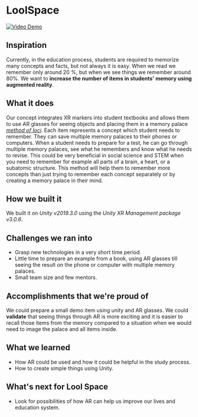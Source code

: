 # LoolSpace

[![Video Demo](https://img.youtube.com/vi/nJZ_yA2eDYE/maxresdefault.jpg)](https://www.youtube.com/watch?v=nJZ_yA2eDYE)

## Inspiration

Currently, in the education process, students are required to memorize many concepts and facts, but not always it is easy. When we read we remember only around 20 %, but when we see things we remember around 80%. We want to **increase the number of items in students' memory using augmented reality**. 

## What it does

Our concept integrates XR markers into student textbooks and allows them to use AR glasses for seeing objects and placing them in a memory palace [_method of loci_](https://artofmemory.com/wiki/Method_of_Loci/). Each item represents a concept which student needs to remember. They can save multiple memory palaces to their phones or computers. When a student needs to prepare for a test, he can go through multiple memory palaces, see what he remembers and know what he needs to revise. This could be very beneficial in social science and STEM when you need to remember for example all parts of a brain, a heart, or a subatomic structure. This method will help them to remember more concepts than just trying to remember each concept separately or by creating a memory palace in their mind.

## How we built it

We built it on _Unity v2019.3.0_ using the _Unity XR Management package v3.0.6_.

## Challenges we ran into

 - Grasp new technologies in a very short time period.
 - Little time to prepare an example from a book, using AR glasses till seeing the result on the phone or computer with multiple memory palaces.
 - Small team size and few mentors.

## Accomplishments that we're proud of

We could prepare a small demo item using unity and AR glasses. We could **validate** that seeing things through AR is more exciting and it is easier to recall those items from the memory compared to a situation when we would need to image the palace and all items inside.

## What we learned

 - How AR could be used and how it could be helpful in the study process.
 - How to create simple things using Unity.

## What's next for Lool Space

 - Look for possibilities of how AR can help us improve our lives and education system.
